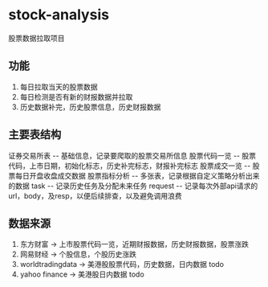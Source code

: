# stock-analysis
股票数据拉取项目

## 功能
1. 每日拉取当天的股票数据
1. 每日检测是否有新的财报数据并拉取
1. 历史数据补完，历史股票信息，历史财报数据

## 主要表结构
证券交易所表 -- 基础信息，记录要爬取的股票交易所信息
股票代码一览 -- 股票代码，上市日期，初始化标志，历史补完标志，财报补完标志
股票成交一览 -- 股票每日开盘收盘成交数据
股票指标分析 -- 多张表，记录根据自定义策略分析出来的数据
task -- 记录历史任务及分配未来任务
request -- 记录每次外部api请求的url，body，及resp，以便后续排查，以及避免调用浪费

## 数据来源
1. 东方财富 -> 上市股票代码一览，近期财报数据，历史财报数据，股票涨跌
1. 网易财经 -> 个股信息，个股历史涨跌
1. worldtradingdata -> 美港股股票代码，历史数据，日内数据 todo
1. yahoo finance -> 美港股日内数据 todo


